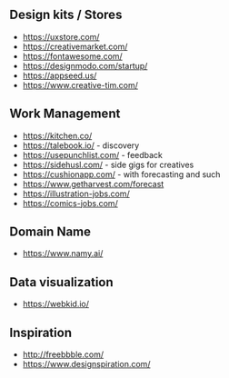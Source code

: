 ## Design kits / Stores

- https://uxstore.com/
- https://creativemarket.com/
- https://fontawesome.com/
- https://designmodo.com/startup/
- https://appseed.us/
- https://www.creative-tim.com/

## Work Management

- https://kitchen.co/
- https://talebook.io/ - discovery
- https://usepunchlist.com/ - feedback
- https://sidehusl.com/ - side gigs for creatives
- https://cushionapp.com/ - with forecasting and such
- https://www.getharvest.com/forecast 
- https://illustration-jobs.com/ 
- https://comics-jobs.com/



## Domain Name

- https://www.namy.ai/

## Data visualization

- https://webkid.io/

## Inspiration

- http://freebbble.com/
- https://www.designspiration.com/
